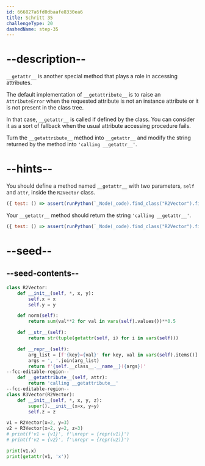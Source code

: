 ```yaml
---
id: 666827a6fd0dbaafe8330ea6
title: Schritt 35
challengeType: 20
dashedName: step-35
---
```


# --description--

`__getattr__` is another special method that plays a role in accessing attributes.

The default implementation of `__getattribute__` is to raise an `AttributeError` when the requested attribute is not an instance attribute or it is not present in the class tree.

In that case, `__getattr__` is called if defined by the class. You can consider it as a sort of fallback when the usual attribute accessing procedure fails.

Turn the `__getattribute__` method into `__getattr__` and modify the string returned by the method into `'calling __getattr__'`.

# --hints--

You should define a method named `__getattr__` with two parameters, `self` and `attr`, inside the `R2Vector` class.

```js
({ test: () => assert(runPython(`_Node(_code).find_class("R2Vector").find_function("__getattr__").has_args("self, attr")`)) })
```

Your `__getattr__` method should return the string `'calling __getattr__'`.

```js
({ test: () => assert(runPython(`_Node(_code).find_class("R2Vector").find_function("__getattr__").has_return("'calling __getattr__'")`)) })
```

# --seed--

## --seed-contents--

```py
class R2Vector:
    def __init__(self, *, x, y):
        self.x = x
        self.y = y

    def norm(self):
        return sum(val**2 for val in vars(self).values())**0.5

    def __str__(self):
        return str(tuple(getattr(self, i) for i in vars(self)))

    def __repr__(self):
        arg_list = [f'{key}={val}' for key, val in vars(self).items()]
        args = ', '.join(arg_list)
        return f'{self.__class__.__name__}({args})'
--fcc-editable-region--
    def __getattribute__(self, attr):                
        return 'calling __getattribute__'
--fcc-editable-region--
class R3Vector(R2Vector):
    def __init__(self, *, x, y, z):
        super().__init__(x=x, y=y)
        self.z = z

v1 = R2Vector(x=2, y=3)
v2 = R3Vector(x=2, y=2, z=3)
# print(f'v1 = {v1}', f'\nrepr = {repr(v1)}')
# print(f'v2 = {v2}', f'\nrepr = {repr(v2)}')

print(v1.x)
print(getattr(v1, 'x'))

```
